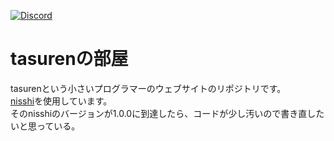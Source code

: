 [![Discord](https://img.shields.io/discord/777430548951728149?label=chat&logo=discord)](https://discord.gg/kfMwZUyGFG)
# tasurenの部屋
tasurenという小さいプログラマーのウェブサイトのリポジトリです。  
[nisshi](https://github.com/tasuren/nisshi)を使用しています。  
そのnisshiのバージョンが1.0.0に到達したら、コードが少し汚いので書き直したいと思っている。